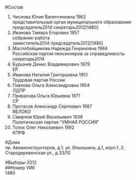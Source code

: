 #Состав  
1. Числова Юлия Валентиновна 1962  
    представительный орган муниципального образования  
    председатель2014 секретарь2012[1480]  
2. Иванова Тамара Егоровна 1957  
    собрание-работа  
    заместитель2014 председатель2012[1480]  
3. Маслобойщикова Надежда Генриховна 1964  
    Российская партия пенсионеров за справедливость  
    секретарь2014  
4. Буршнев Денис Владимирович 1979  
    ЕР  
5. Иванова Наталия Григорьевна 1951  
    Трудовая партия России  
6. Павлова Ольга Александровна 1954  
    ЛДПР  
7. Привалова Ольга Юрьевна 1971  
    СР  
8. Протасов Александр Сергеевич 1987  
    ЯБЛОКО  
9. Смирнов Юрий Васильевич 1938  
    Политическая партия "УМНАЯ РОССИЯ"  
10. Толок Олег Николаевич 1992  
    КПРФ  
  
#Дома  
пр. Авиаконструкторов, д.1;  ул. Ильюшина, д.1, корп.1, 2; Стародеревенская ул., д.33/10  
  
#Выборы-2012  
##Номер УИК  
1480  
